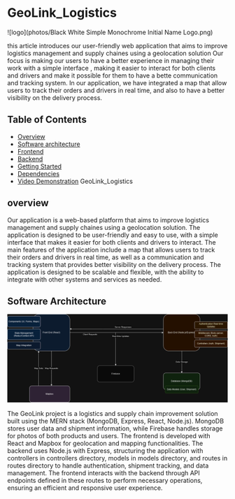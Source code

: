 # GeoLink_Logistics
![logo](photos/Black White Simple Monochrome Initial Name Logo.png)

this article introduces our user-friendly web application that aims to improve logistics management and supply chaines using a geolocation solution Our focus is making our users to have a better experience in managing their work with a simple interface , making it easier to interact for both clients and drivers and make it possible for them to have a bette communication and tracking system.
In our application, we have integrated a map that allow users to track their orders and drivers in real time, and also to have a better visibility on the delivery process.

## Table of Contents
- [Overview](#overview)
- [Software architecture](#Software_Architecture)
- [Frontend](#frontend)
- [Backend](#backend)
- [Getting Started](#getting-started)
- [Dependencies](#dependencies)
- [Video Demonstration](#Video-Demonstration)
GeoLink_Logistics




## overview

Our application is a web-based platform that aims to improve logistics management and supply chaines using a geolocation solution. The application is designed to be user-friendly and easy to use, with a simple interface that makes it easier for both clients and drivers to interact. The main features of the application include a map that allows users to track their orders and drivers in real time, as well as a communication and tracking system that provides better visibility on the delivery process. The application is designed to be scalable and flexible, with the ability to integrate with other systems and services as needed.

## Software Architecture
![archi](photos/archite.drawio.png)

The GeoLink project is a logistics and supply chain improvement solution built using the MERN stack (MongoDB, Express, React, Node.js). MongoDB stores user data and shipment information, while Firebase handles storage for photos of both products and users. The frontend is developed with React and Mapbox for geolocation and mapping functionalities. The backend uses Node.js with Express, structuring the application with controllers in controllers directory, models in models directory, and routes in routes directory to handle authentication, shipment tracking, and data management. The frontend interacts with the backend through API endpoints defined in these routes to perform necessary operations, ensuring an efficient and responsive user experience.
